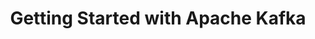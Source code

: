 ---
title: Getting Started with Apache Kafka
type: [Technical, Pluralsight]
image: /assets/awards/getting-started-with-apache-kafka.png
layout: award
---